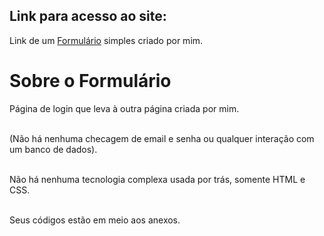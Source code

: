 ## Link para acesso ao site:
Link de um [Formulário](https://andersonr-o.github.io/Html-Css/Formul%C3%A1rio-Simples/index.html) simples criado por mim.

# Sobre o Formulário

Página de login que leva à outra página criada por mim.<br><br>

(Não há nenhuma checagem de email e senha ou qualquer interação com um banco de dados).<br><br>

Não há nenhuma tecnologia complexa usada por trás, somente HTML e CSS.<br><br>

Seus códigos estão em meio aos anexos.
